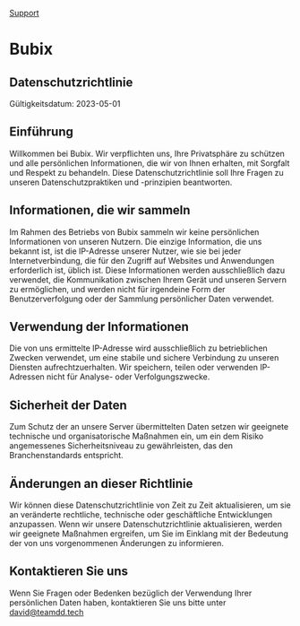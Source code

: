 
[Support](README.md)  

# Bubix

## Datenschutzrichtlinie
Gültigkeitsdatum: 2023-05-01

## Einführung
Willkommen bei Bubix. Wir verpflichten uns, Ihre Privatsphäre zu schützen und alle persönlichen Informationen, die wir von Ihnen erhalten, mit Sorgfalt und Respekt zu behandeln. Diese Datenschutzrichtlinie soll Ihre Fragen zu unseren Datenschutzpraktiken und -prinzipien beantworten.

## Informationen, die wir sammeln
Im Rahmen des Betriebs von Bubix sammeln wir keine persönlichen Informationen von unseren Nutzern. Die einzige Information, die uns bekannt ist, ist die IP-Adresse unserer Nutzer, wie sie bei jeder Internetverbindung, die für den Zugriff auf Websites und Anwendungen erforderlich ist, üblich ist. Diese Informationen werden ausschließlich dazu verwendet, die Kommunikation zwischen Ihrem Gerät und unseren Servern zu ermöglichen, und werden nicht für irgendeine Form der Benutzerverfolgung oder der Sammlung persönlicher Daten verwendet.

## Verwendung der Informationen
Die von uns ermittelte IP-Adresse wird ausschließlich zu betrieblichen Zwecken verwendet, um eine stabile und sichere Verbindung zu unseren Diensten aufrechtzuerhalten. Wir speichern, teilen oder verwenden IP-Adressen nicht für Analyse- oder Verfolgungszwecke.

## Sicherheit der Daten
Zum Schutz der an unsere Server übermittelten Daten setzen wir geeignete technische und organisatorische Maßnahmen ein, um ein dem Risiko angemessenes Sicherheitsniveau zu gewährleisten, das den Branchenstandards entspricht.

## Änderungen an dieser Richtlinie
Wir können diese Datenschutzrichtlinie von Zeit zu Zeit aktualisieren, um sie an veränderte rechtliche, technische oder geschäftliche Entwicklungen anzupassen. Wenn wir unsere Datenschutzrichtlinie aktualisieren, werden wir geeignete Maßnahmen ergreifen, um Sie im Einklang mit der Bedeutung der von uns vorgenommenen Änderungen zu informieren.

## Kontaktieren Sie uns
Wenn Sie Fragen oder Bedenken bezüglich der Verwendung Ihrer persönlichen Daten haben, kontaktieren Sie uns bitte unter david@teamdd.tech
